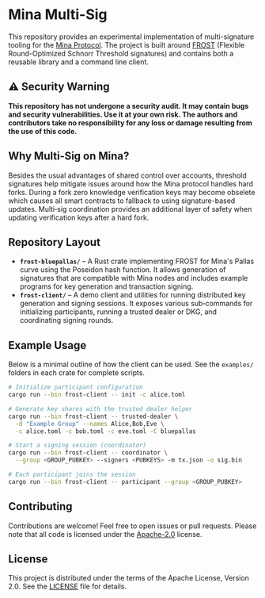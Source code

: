 # Mina Multi-Sig

This repository provides an experimental implementation of multi-signature tooling for the [Mina Protocol](https://minaprotocol.com/).  The project is built around [FROST](https://github.com/cfrg/draft-irtf-cfrg-frost) (Flexible Round-Optimized Schnorr Threshold signatures) and contains both a reusable library and a command line client.

## ⚠️ Security Warning

**This repository has not undergone a security audit.  It may contain bugs and security vulnerabilities.  Use it at your own risk.  The authors and contributors take no responsibility for any loss or damage resulting from the use of this code.**

## Why Multi‑Sig on Mina?

Besides the usual advantages of shared control over accounts, threshold signatures help mitigate issues around how the Mina protocol handles hard forks.  During a fork zero knowledge verification keys may become obselete which causes all smart contracts to fallback to using signature-based updates. Multi‑sig coordination provides an additional layer of safety when updating verification keys after a hard fork.

## Repository Layout

- **`frost-bluepallas/`** – A Rust crate implementing FROST for Mina's Pallas curve using the Poseidon hash function.  It allows generation of signatures that are compatible with Mina nodes and includes example programs for key generation and transaction signing.
- **`frost-client/`** – A demo client and utilities for running distributed key generation and signing sessions.  It exposes various sub‑commands for initializing participants, running a trusted dealer or DKG, and coordinating signing rounds.

## Example Usage

Below is a minimal outline of how the client can be used.  See the `examples/` folders in each crate for complete scripts.

```bash
# Initialize participant configuration
cargo run --bin frost-client -- init -c alice.toml

# Generate key shares with the trusted dealer helper
cargo run --bin frost-client -- trusted-dealer \
  -d "Example Group" --names Alice,Bob,Eve \
  -c alice.toml -c bob.toml -c eve.toml -C bluepallas

# Start a signing session (coordinator)
cargo run --bin frost-client -- coordinator \
  --group <GROUP_PUBKEY> --signers <PUBKEYS> -m tx.json -o sig.bin

# Each participant joins the session
cargo run --bin frost-client -- participant --group <GROUP_PUBKEY>
```

## Contributing

Contributions are welcome!  Feel free to open issues or pull requests.  Please note that all code is licensed under the [Apache-2.0](LICENSE) license.

## License

This project is distributed under the terms of the Apache License, Version 2.0.  See the [LICENSE](LICENSE) file for details.
